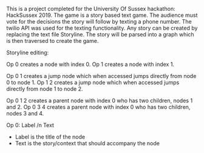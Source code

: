 This is a project completed for the University Of Sussex hackathon: HackSussex 2019.
The game is a story based text game. 
The audience must vote for the decisions the story will follow by texting a phone number.
The twilio API was used for the texting functionality.
Any story can be created by replacing the text file Storyline.
The story will be parsed into a graph which is then traversed to create the game.

Storyline editing:

Op 0 creates a node with index 0.
Op 1 creates a node with index 1.

Op 0 1 creates a jump node which when accessed jumps directly from node 0 to node 1.
Op 1 2 creates a jump node which when accessed jumps directly from node 1 to node 2.

Op 0 1 2 creates a parent node with index 0 who has two children, nodes 1 and 2.
Op 0 3 4 creates a parent node with index 0 who has two children, nodes 3 and 4.

Op 0: Label /n Text

  - Label is the title of the node
  - Text is the story/context that should accompany the node

